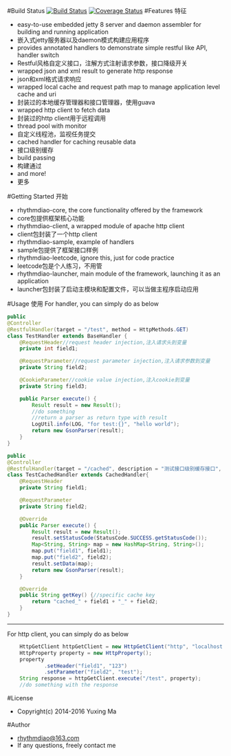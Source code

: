 #Build Status
[![Build Status](https://travis-ci.org/rhythmdiao/rhythmdiao-java-base.svg?branch=master)](https://travis-ci.org/rhythmdiao/rhythmdiao-java-base)
[![Coverage Status](https://coveralls.io/repos/rhythmdiao/rhythmdiao-java-base/badge.svg?branch=master&service=github)](https://coveralls.io/github/rhythmdiao/rhythmdiao-java-base?branch=master)
#Features 特征
*   easy-to-use embedded jetty 8 server and daemon assembler for building and running application
*   嵌入式jetty服务器以及daemon模式构建应用程序
*   provides annotated handlers to demonstrate simple restful like API, handler switch
*   Restful风格自定义接口，注解方式注射请求参数，接口降级开关
*   wrapped json and xml result to generate http response
*   json和xml格式请求响应
*   wrapped local cache and request path map to manage application level cache and uri
*   封装过的本地缓存管理器和接口管理器，使用guava
*   wrapped http client to fetch data
*   封装过的http client用于远程调用
*   thread pool with monitor
*   自定义线程池，监视任务提交
*   cached handler for caching reusable data
*   接口级别缓存
*   build passing
*   构建通过
*   and more!
*   更多

#Getting Started 开始
*   rhythmdiao-core, the core functionality offered by the framework
*   core包提供框架核心功能
*   rhythmdiao-client, a wrapped module of apache http client
*   client包封装了一个http client
*   rhythmdiao-sample, example of handlers
*   sample包提供了框架接口样例
*   rhythmdiao-leetcode, ignore this, just for code practice
*   leetcode包是个人练习，不用管
*   rhythmdiao-launcher, main module of the framework, launching it as an application 
*   launcher包封装了启动主模块和配置文件，可以当做主程序启动应用   

#Usage 使用
For handler, you can simply do as below
```java
public
@Controller
@RestfulHandler(target = "/test", method = HttpMethods.GET)
class TestHandler extends BaseHandler {
    @RequestHeader//request header injection,注入请求头到变量
    private int field1;

    @RequestParameter//request parameter injection,注入请求参数到变量
    private String field2;

    @CookieParameter//cookie value injection,注入cookie到变量
    private String field3;

    public Parser execute() {
        Result result = new Result();
        //do something
        //return a parser as return type with result
        LogUtil.info(LOG, "for test:{}", "hello world");
        return new GsonParser(result);
    }
}

public
@Controller
@RestfulHandler(target = "/cached", description = "测试接口级别缓存接口", cache = 300)
class TestCachedHandler extends CachedHandler{
    @RequestHeader
    private String field1;

    @RequestParameter
    private String field2;

    @Override
    public Parser execute() {
        Result result = new Result();
        result.setStatusCode(StatusCode.SUCCESS.getStatusCode());
        Map<String, String> map = new HashMap<String, String>();
        map.put("field1", field1);
        map.put("field2", field2);
        result.setData(map);
        return new GsonParser(result);
    }

    @Override
    public String getKey() {//specific cache key
        return "cached_" + field1 + "_" + field2;
    }
}
```
--------------------
For http client, you can simply do as below
```java
    HttpGetClient httpGetClient = new HttpGetClient("http", "localhost:8080");
    HttpProperty property = new HttpProperty();
    property
            .setHeader("field1", "123")
            .setParameter("field2", "test");
    String response = httpGetClient.execute("/test", property);
    //do something with the response
```

#License
*   Copyright(c) 2014-2016 Yuxing Ma

#Author
*   rhythmdiao@163.com
*   If any questions, freely contact me
